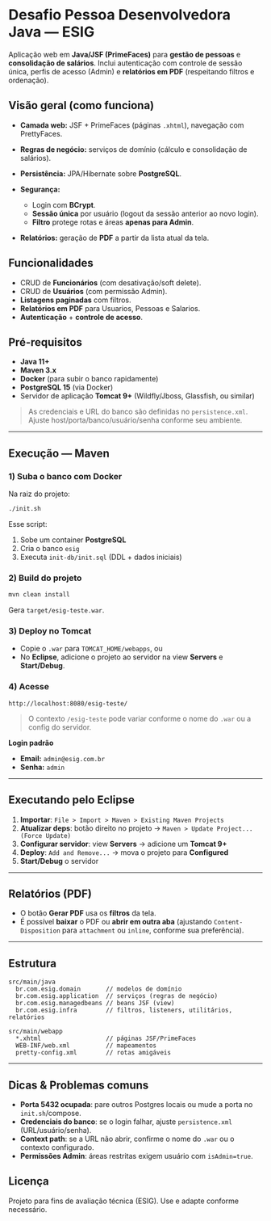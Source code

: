 # Desafio Pessoa Desenvolvedora Java — ESIG

Aplicação web em **Java/JSF (PrimeFaces)** para **gestão de pessoas** e **consolidação de salários**. Inclui autenticação com controle de sessão única, perfis de acesso (Admin) e **relatórios em PDF** (respeitando filtros e ordenação).

## Visão geral (como funciona)

* **Camada web:** JSF + PrimeFaces (páginas `.xhtml`), navegação com PrettyFaces.
* **Regras de negócio:** serviços de domínio (cálculo e consolidação de salários).
* **Persistência:** JPA/Hibernate sobre **PostgreSQL**.
* **Segurança:**

  * Login com **BCrypt**.
  * **Sessão única** por usuário (logout da sessão anterior ao novo login).
  * **Filtro** protege rotas e áreas **apenas para Admin**.
* **Relatórios:** geração de **PDF** a partir da lista atual da tela.

## Funcionalidades

* CRUD de **Funcionários** (com desativação/soft delete).
* CRUD de **Usuários** (com permissão Admin).
* **Listagens paginadas** com filtros.
* **Relatórios em PDF** para Usuarios, Pessoas e Salarios.
* **Autenticação** + **controle de acesso**.

## Pré-requisitos

* **Java 11+**
* **Maven 3.x**
* **Docker** (para subir o banco rapidamente)
* **PostgreSQL 15** (via Docker)
* Servidor de aplicação **Tomcat 9+** (Wildfly/Jboss, Glassfish, ou similar)

> As credenciais e URL do banco são definidas no `persistence.xml`. Ajuste host/porta/banco/usuário/senha conforme seu ambiente.

---

## Execução — Maven

### 1) Suba o banco com Docker

Na raiz do projeto:

```bash
./init.sh
```

Esse script:

1. Sobe um container **PostgreSQL**
2. Cria o banco `esig`
3. Executa `init-db/init.sql` (DDL + dados iniciais)

### 2) Build do projeto

```bash
mvn clean install
```

Gera `target/esig-teste.war`.

### 3) Deploy no Tomcat

* Copie o `.war` para `TOMCAT_HOME/webapps`, ou
* No **Eclipse**, adicione o projeto ao servidor na view **Servers** e **Start/Debug**.

### 4) Acesse

```
http://localhost:8080/esig-teste/
```

> O contexto `/esig-teste` pode variar conforme o nome do `.war` ou a config do servidor.

**Login padrão**

* **Email:** `admin@esig.com.br`
* **Senha:** `admin`

---

## Executando pelo Eclipse

1. **Importar**: `File > Import > Maven > Existing Maven Projects`
2. **Atualizar deps**: botão direito no projeto → `Maven > Update Project... (Force Update)`
3. **Configurar servidor**: view **Servers** → adicione um **Tomcat 9+**
4. **Deploy**: `Add and Remove...` → mova o projeto para **Configured**
5. **Start/Debug** o servidor

---

## Relatórios (PDF)

* O botão **Gerar PDF** usa os **filtros** da tela.
* É possível **baixar** o PDF ou **abrir em outra aba** (ajustando `Content-Disposition` para `attachment` ou `inline`, conforme sua preferência).

---

## Estrutura

```
src/main/java
  br.com.esig.domain       // modelos de domínio
  br.com.esig.application  // serviços (regras de negócio)
  br.com.esig.managedbeans // beans JSF (view)
  br.com.esig.infra        // filtros, listeners, utilitários, relatórios

src/main/webapp
  *.xhtml                  // páginas JSF/PrimeFaces
  WEB-INF/web.xml          // mapeamentos
  pretty-config.xml        // rotas amigáveis
```

---

## Dicas & Problemas comuns

* **Porta 5432 ocupada**: pare outros Postgres locais ou mude a porta no `init.sh`/compose.
* **Credenciais do banco**: se o login falhar, ajuste `persistence.xml` (URL/usuário/senha).
* **Context path**: se a URL não abrir, confirme o nome do `.war` ou o contexto configurado.
* **Permissões Admin**: áreas restritas exigem usuário com `isAdmin=true`.


## Licença

Projeto para fins de avaliação técnica (ESIG). Use e adapte conforme necessário.

